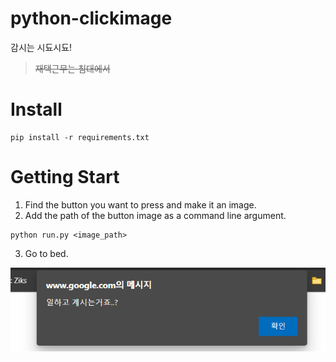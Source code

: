 # python-clickimage
감시는 시됴시됴!
> ~~재택근무는 침대에서~~

# Install 

```
pip install -r requirements.txt
```

# Getting Start
1. Find the button you want to press and make it an image.
2. Add the path of the button image as a command line argument.
```
python run.py <image_path>
```
3. Go to bed.

![버튼눌러주는애](./img/mdimg.png)